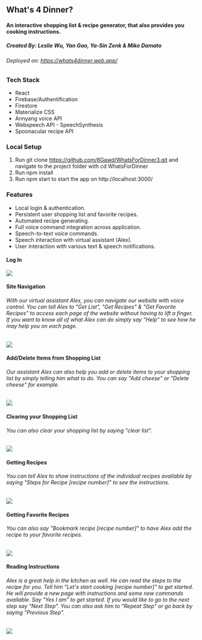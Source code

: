 ## What's 4 Dinner?
#### An interactive shopping list & recipe generator, that also provides you cooking instructions.
##### Created By: Leslie Wu, Yan Gao, Ya-Sin Zenk & Mike Damato
###### Deployed on: https://whats4dinner.web.app/
### Tech Stack
- React
- Firebase/Authentification
- Firestore
- Materialize CSS
- Annyang voice API
- Webspeech API - SpeechSynthesis
- Spoonacular recipe API
### Local Setup
1. Run git clone https://github.com/6Gawd/WhatsForDinner3.git and navigate to the project folder with cd WhatsForDinner
2. Run npm install
3. Run npm start to start the app on http://localhost:3000/
### Features
- Local login & authentication.
- Persistent user shopping list and favorite recipes.
- Automated recipe generating.
- Full voice command integration across application.
- Speech-to-text voice commands.
- Speech interaction with virtual assistant (Alex).
- User interaction with various text & speech notifications.
#### Log In
![](GIFs/Login.gif)
#### Site Navigation
###### With our virtual assistant Alex, you can navigate our website with voice control. You can tell Alex to "Get List", "Get Recipes" & "Get Favorite Recipes" to access each page of the website without having to lift a finger. If you want to know all of what Alex can do simply say "Help" to see how he may help you on each page.
![](GIFs/SiteNavigationAndHelp.gif)
#### Add/Delete Items from Shopping List
###### Our assistant Alex can also help you add or delete items to your shopping list by simply telling him what to do. You can say "Add cheese" or "Delete cheese" for example.
![](GIFs/AddAndDeleteList.gif)
#### Clearing your Shopping List
###### You can also clear your shopping list by saying "clear list".
![](GIFs/ClearedList.gif)
#### Getting Recipes
###### You can tell Alex to show instructions of the individual recipes available by saying "Steps for Recipe [recipe number]" to see the instructions.
![](GIFs/GetRecipes.gif)
#### Getting Favorite Recipes
###### You can also say "Bookmark recipe [recipe number]" to have Alex add the recipe to your favorite recipes.
![](GIFs/FavoriteRecipes.gif)
#### Reading Instructions
###### Alex is a great help in the kitchen as well. He can read the steps to the recipe for you. Tell him "Let's start cooking [recipe number]" to get started. He will provide a new page with instructions and some new commands available. Say "Yes I am" to get started. If you would like to go to the next step say "Next Step". You can also ask him to "Repeat Step" or go back by saying "Previous Step".
![](GIFs/FavoriteRecipes.gif)
